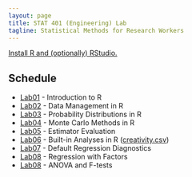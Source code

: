 ```yaml
---
layout: page
title: STAT 401 (Engineering) Lab
tagline: Statistical Methods for Research Workers
---
```


[Install R and (optionally) RStudio.](installation.html)

## Schedule

 - [Lab01](lab01/lab01.html) - Introduction to R
 - [Lab02](lab02/lab02.html) - Data Management in R
 - [Lab03](lab03/lab03.html) - Probability Distributions in R
 - [Lab04](lab04/lab04.html) - Monte Carlo Methods in R
 - [Lab05](lab05/lab05.html) - Estimator Evaluation
 - [Lab06](lab06/lab06.html) - Built-in Analyses in R ([creativity.csv](lab06/creativity.csv))
 - [Lab07](lab07/lab07.html) - Default Regression Diagnostics
 - [Lab08](lab08/lab08.html) - Regression with Factors
 - [Lab08](lab09/lab09.html) - ANOVA and F-tests
